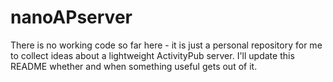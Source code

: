 # nanoAPserver

There is no working code so far here - it is just a personal repository for me to collect ideas about a lightweight ActivityPub server.
I'll update this README whether and when something useful gets out of it.



